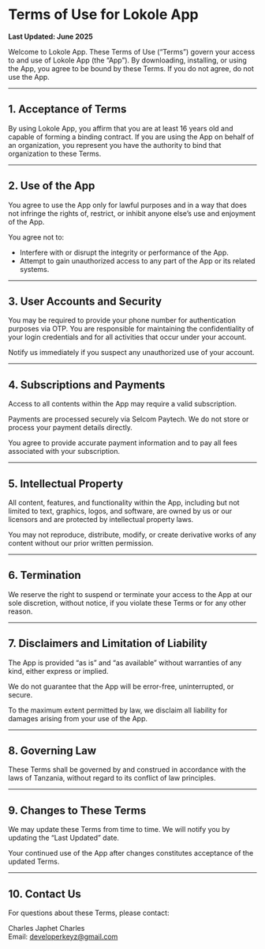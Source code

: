 # Terms of Use for Lokole App

**Last Updated: June 2025**

Welcome to Lokole App. These Terms of Use (“Terms”) govern your access to and use of Lokole App (the “App”). By downloading, installing, or using the App, you agree to be bound by these Terms. If you do not agree, do not use the App.

---

## 1. Acceptance of Terms

By using Lokole App, you affirm that you are at least 16 years old and capable of forming a binding contract. If you are using the App on behalf of an organization, you represent you have the authority to bind that organization to these Terms.

---

## 2. Use of the App

You agree to use the App only for lawful purposes and in a way that does not infringe the rights of, restrict, or inhibit anyone else’s use and enjoyment of the App.

You agree not to:
- Interfere with or disrupt the integrity or performance of the App.  
- Attempt to gain unauthorized access to any part of the App or its related systems.

---

## 3. User Accounts and Security

You may be required to provide your phone number for authentication purposes via OTP. You are responsible for maintaining the confidentiality of your login credentials and for all activities that occur under your account.

Notify us immediately if you suspect any unauthorized use of your account.

---

## 4. Subscriptions and Payments

Access to all contents within the App may require a valid subscription.

Payments are processed securely via Selcom Paytech. We do not store or process your payment details directly.

You agree to provide accurate payment information and to pay all fees associated with your subscription.

---

## 5. Intellectual Property

All content, features, and functionality within the App, including but not limited to text, graphics, logos, and software, are owned by us or our licensors and are protected by intellectual property laws.

You may not reproduce, distribute, modify, or create derivative works of any content without our prior written permission.

---

## 6. Termination

We reserve the right to suspend or terminate your access to the App at our sole discretion, without notice, if you violate these Terms or for any other reason.

---

## 7. Disclaimers and Limitation of Liability

The App is provided “as is” and “as available” without warranties of any kind, either express or implied.

We do not guarantee that the App will be error-free, uninterrupted, or secure.

To the maximum extent permitted by law, we disclaim all liability for damages arising from your use of the App.

---

## 8. Governing Law

These Terms shall be governed by and construed in accordance with the laws of Tanzania, without regard to its conflict of law principles.

---

## 9. Changes to These Terms

We may update these Terms from time to time. We will notify you by updating the “Last Updated” date.

Your continued use of the App after changes constitutes acceptance of the updated Terms.

---

## 10. Contact Us

For questions about these Terms, please contact:

Charles Japhet Charles  
Email: developerkeyz@gmail.com  
